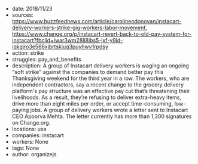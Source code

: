 - date: 2018/11/23
- sources: https://www.buzzfeednews.com/article/carolineodonovan/instacart-delivery-workers-strike-gig-workers-labor-movement, https://www.change.org/p/instacart-revert-back-to-old-pay-system-for-instacart?fbclid=iwar3wm28li8ibs5-jxf-y9ld-iqkgjro3e566xjbrtskiug3puyhwv1rpdsy
- action: strike
- struggles: pay_and_benefits
- description: A group of Instacart delivery workers is waging an ongoing "soft strike" against the companies to demand better pay this Thanksgiving weekend for the third year in a row. The workers, who are independent contractors, say a recent change to the grocery delivery platform's pay structure was an effective pay cut that’s threatening their livelihoods. As a result, they’re refusing to deliver extra-heavy items, drive more than eight miles per order, or accept time-consuming, low-paying jobs. A group of delivery workers wrote  a letter sent to Instacart CEO Apoorva Mehta. The letter currently has more than 1,300 signatures on Change.org.
- locations: usa
- companies: instacart
- workers: None
- tags: None
- author: organizejs
